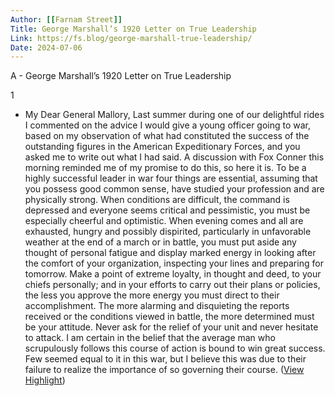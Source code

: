 ```yaml
---
Author: [[Farnam Street]]
Title: George Marshall’s 1920 Letter on True Leadership
Link: https://fs.blog/george-marshall-true-leadership/
Date: 2024-07-06
---
```

A - George Marshall’s 1920 Letter on True Leadership

1
- My Dear General Mallory,
  Last summer during one of our delightful rides I commented on the advice I would give a young officer going to war, based on my observation of what had constituted the success of the outstanding figures in the American Expeditionary Forces, and you asked me to write out what I had said. A discussion with Fox Conner this morning reminded me of my promise to do this, so here it is.
  To be a highly successful leader in war four things are essential, assuming that you possess good common sense, have studied your profession and are physically strong.
  When conditions are difficult, the command is depressed and everyone seems critical and pessimistic, you must be especially cheerful and optimistic.
  When evening comes and all are exhausted, hungry and possibly dispirited, particularly in unfavorable weather at the end of a march or in battle, you must put aside any thought of personal fatigue and display marked energy in looking after the comfort of your organization, inspecting your lines and preparing for tomorrow.
  Make a point of extreme loyalty, in thought and deed, to your chiefs personally; and in your efforts to carry out their plans or policies, the less you approve the more energy you must direct to their accomplishment.
  The more alarming and disquieting the reports received or the conditions viewed in battle, the more determined must be your attitude. Never ask for the relief of your unit and never hesitate to attack.
  I am certain in the belief that the average man who scrupulously follows this course of action is bound to win great success. Few seemed equal to it in this war, but I believe this was due to their failure to realize the importance of so governing their course. ([View Highlight](https://read.readwise.io/read/01gmp5eb2sywa2x3rvbfpjxb91))
